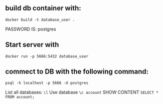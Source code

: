 ## build db container with: 

```docker build -t database_user .```

PASSWORD IS: postgres

## Start server with 

``` docker run -p 5666:5432 database_user ```

## commect to DB with the following command:

```psql -h localhost -p 5666 -U postgres ```

List all databases: ```\l```
Use database  ``` \c account ```
SHOW CONTENT ```SELECT * FROM account; ```
